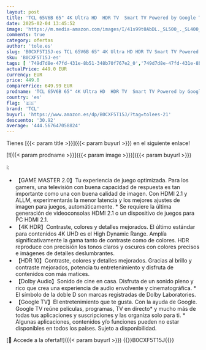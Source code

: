 ```yaml
---
layout: post
title: 'TCL 65V6B 65" 4K Ultra HD  HDR TV  Smart TV Powered by Google TV  Dolby Audio  Motion Clarity  Control por Voz  Compatible con Google Assistant  Chromecast Integrado '
date: 2025-02-04 13:45:52
image: 'https://m.media-amazon.com/images/I/41s99t0AbDL._SL500_._SL400_.jpg'
comments: true
category: ofertas
author: 'tole.es'
slug: 'B0CXF5T15J-es TCL 65V6B 65" 4K Ultra HD HDR TV Smart TV Powered by...'
sku: 'B0CXF5T15J-es'
tags: [ '749d7d8e-47fd-431e-8b51-348b70f767e2_0','749d7d8e-47fd-431e-8b51-348b70f767e2_5801','Arborist Merchandising Root','Electrónica','Self Service','Special Features Stores','TV, vídeo y home cinema','TVs 60"-69"','Televisores','smart','tcl','tv','🇪🇸', ]
actualPrice: 449.0 EUR
currency: EUR
price: 449.0
comparePrice: 649.99 EUR
prodname: 'TCL 65V6B 65" 4K Ultra HD  HDR TV  Smart TV Powered by Google TV  Dolby Audio  Motion Clarity  Control por Voz  Compatible con Google Assistant  Chromecast Integrado '
country: 'es'
flag: '🇪🇸'
brand: 'TCL'
buyurl: 'https://www.amazon.es/dp/B0CXF5T15J/?tag=tolees-21'
descuento: '30.92'
average: '444.567647058824'
---
```


Tienes [{{< param title >}}]({{< param buyurl >}}) en el siguiente enlace!

[![{{< param prodname >}}]({{< param image >}})]({{< param buyurl >}})

ℹ️:

- 【GAME MASTER 2.0】Tu experiencia de juego optimizada. Para los gamers, una televisión con buena capacidad de respuesta es tan importante como una con buena calidad de imagen. Con HDMI 2.1 y ALLM, experimentarás la menor latencia y los mejores ajustes de imagen para juegos, automáticamente. * Se requiere la última generación de videoconsolas HDMI 2.1 o un dispositivo de juegos para PC HDMI 2.1.
- 【4K HDR】Contraste, colores y detalles mejorados. El último estándar para contenidos 4K UHD es el High Dynamic Range. Amplía significativamente la gama tanto de contraste como de colores. HDR reproduce con precisión los tonos claros y oscuros con colores precisos e imágenes de detalles deslumbrantes.
- 【HDR 10】Contraste, colores y detalles mejorados. Gracias al brillo y contraste mejorados, potencia tu entretenimiento y disfruta de contenidos con más matices.
- 【Dolby Audio】Sonido de cine en casa. Disfruta de un sonido pleno y rico que crea una experiencia de audio envolvente y cinematográfica. * El símbolo de la doble D son marcas registradas de Dolby Laboratories.
- 【Google TV】El entretenimiento que te gusta. Con la ayuda de Google. Google TV reúne películas, programas, TV en directo* y mucho más de todas tus aplicaciones y suscripciones y las organiza solo para ti. * Algunas aplicaciones, contenidos y/o funciones pueden no estar disponibles en todos los países. Sujeto a disponibilidad.

[🛒 Accede a la oferta!!]({{< param buyurl >}})
{{<world>}}B0CXF5T15J{{</world>}}
